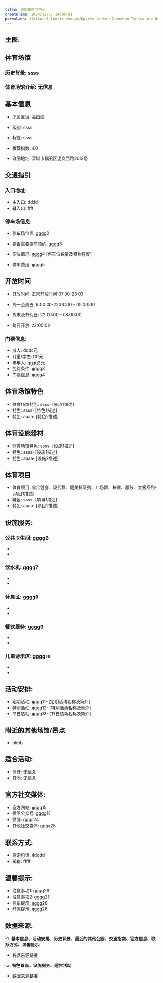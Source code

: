 ```yaml
---
title: 深圳市网羽中心
createTime: 2024/12/07 14:09:41
permalink: /Cultural-Sports-Venues/Sports-Center/Shenzhen-Tennis-and-Badminton-Center/
---
```


## 主图:
<ImageCard
image="https://www.sztyzx.com.cn/public/uploads/images/20240326/2f25e8521cf7b0a61acfd3518543449f.png"
title= "深圳市网羽中心"
description= "ssss"
date="2024/12/07"
href="/"
author="sunshang-hl"
/>
## 体育场馆
### 历史背景: ssss
### 体育场馆介绍: 无信息
## 基本信息

- 所属区域: 福田区

- 级别: ssss

- 标签: ssss

- 推荐指数: 4.0

- 详细地址: 深圳市福田区泥岗西路2012号

## 交通指引

### 入口地址:
- 主入口: dddd
- 辅入口: ffff
### 停车场信息:
- 停车场位置: gggg2

- 是否需要提前预约: gggg3

- 车位情况: gggg4 [停车位数量及紧张程度]

- 停车费用: gggg5

## 开放时间
- 开放时间: 正常开放时间:07:00-23:00

- 周一至周五: 9:00:00-22:00:00 - 09:00:00
- 周末及节假日: 22:00:00 - 08:00:00
- 每日开放: 22:00:00

### 门票信息:
- 成人: dddd元
- 儿童/学生: ffff元
- 老年人: gggg2元
- 免费条件: gggg3
- 门票信息: gggg4
## 体育场馆特色
- 体育场馆特色: ssss- [景点1描述]
- 特色: ssss- [特色1描述]
- 特色: aaaa- [特色2描述]
## 体育设施器材
- 体育场馆特色: ssss- [设施1描述]
- 特色: ssss- [设施1描述]
- 特色: aaaa- [设施2描述]
## 体育项目
- 体育项目: 综合健身、现代舞、健美操系列、广场舞、秧歌、腰鼓、太极系列- [项目1描述]
- 特色: ssss- [项目1描述]
- 特色: aaaa- [项目2描述]
## 设施服务:
### 公共卫生间: gggg6
- 
- 
### 饮水机: gggg7
- 
- 
### 休息区: gggg8
- 
- 
### 餐饮服务: gggg9
- 
- 
### 儿童游乐区: gggg10
- 
- 
## 活动安排:
- 定期活动: gggg11- [定期活动名称及简介]
- 特别活动: gggg12- [特别活动名称及简介]
- 节日活动: gggg13- [节日活动名称及简介]
## 附近的其他场馆/景点
- bbbb

## 适合活动:
- 骑行: 无信息
- 其他: 无信息

## 官方社交媒体:
- 官方网站: gggg15
- 微信公众号: gggg16
- 微博: gggg24
- 其他社交媒体: gggg25

## 联系方式:
- 咨询电话: ddddd 
- 邮箱: fffff

## 温馨提示:
- 注意事项1: gggg26
- 注意事项2: gggg26
- 停车提示: gggg26
- 环保提示: gggg26

## 数据来源:
-1. **基本信息、活动安排、历史背景、最近的其他公园、交通指南、官方信息、联系方式、温馨提示**:
- [数据来源链接](http://wtl.sz.gov.cn/ggfw/tyl/zytycgylb/index.html)

-2. **特色景点、设施服务、适合活动**:
- [数据来源链接](http://wtl.sz.gov.cn/ggfw/tyl/zytycgylb/index.html)

